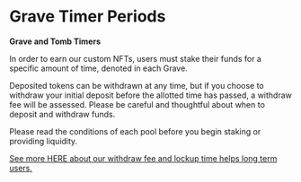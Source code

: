 # Grave Timer Periods

**Grave and Tomb Timers** 

In order to earn our custom NFTs, users must stake their funds for a specific amount of time, denoted in each Grave.

Deposited tokens can be withdrawn at any time, but if you choose to withdraw your initial deposit before the allotted time has passed, a withdraw fee will be assessed. Please be careful and thoughtful about when to deposit and withdraw funds. 

Please read the conditions of each pool before you begin staking or providing liquidity. 

[See more HERE about our withdraw fee and lockup time helps long term users.](../../../tokenomics/early-withdraw-fees.md)

